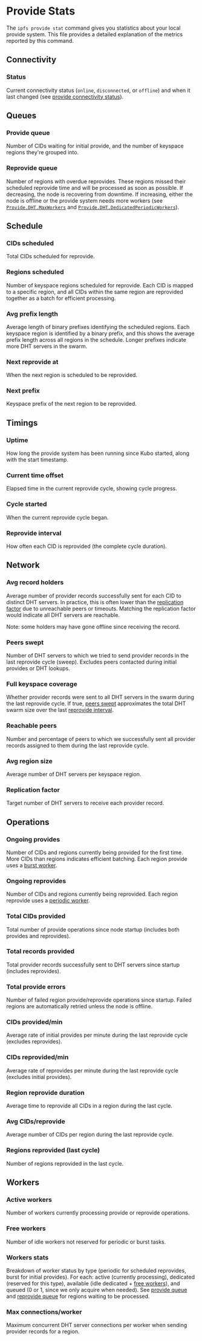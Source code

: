 # Provide Stats

The `ipfs provide stat` command gives you statistics about your local provide
system. This file provides a detailed explanation of the metrics reported by
this command.

## Connectivity

### Status

Current connectivity status (`online`, `disconnected`, or `offline`) and when
it last changed (see [provide connectivity
status](./config.md#providedhtofflinedelay)).

## Queues

### Provide queue

Number of CIDs waiting for initial provide, and the number of keyspace regions
they're grouped into.

### Reprovide queue

Number of regions with overdue reprovides. These regions missed their scheduled
reprovide time and will be processed as soon as possible. If decreasing, the
node is recovering from downtime. If increasing, either the node is offline or
the provide system needs more workers (see
[`Provide.DHT.MaxWorkers`](./config.md#providedhtmaxworkers)
and
[`Provide.DHT.DedicatedPeriodicWorkers`](./config.md#providedhtdedicatedperiodicworkers)).

## Schedule

### CIDs scheduled

Total CIDs scheduled for reprovide.

### Regions scheduled

Number of keyspace regions scheduled for reprovide. Each CID is mapped to a
specific region, and all CIDs within the same region are reprovided together as
a batch for efficient processing.

### Avg prefix length

Average length of binary prefixes identifying the scheduled regions. Each
keyspace region is identified by a binary prefix, and this shows the average
prefix length across all regions in the schedule. Longer prefixes indicate more
DHT servers in the swarm.

### Next reprovide at

When the next region is scheduled to be reprovided.

### Next prefix

Keyspace prefix of the next region to be reprovided.

## Timings

### Uptime

How long the provide system has been running since Kubo started, along with the
start timestamp.

### Current time offset

Elapsed time in the current reprovide cycle, showing cycle progress.

### Cycle started

When the current reprovide cycle began.

### Reprovide interval

How often each CID is reprovided (the complete cycle duration).

## Network

### Avg record holders

Average number of provider records successfully sent for each CID to distinct
DHT servers. In practice, this is often lower than the [replication
factor](#replication-factor) due to unreachable peers or timeouts. Matching the
replication factor would indicate all DHT servers are reachable.

Note: some holders may have gone offline since receiving the record.

### Peers swept

Number of DHT servers to which we tried to send provider records in the last
reprovide cycle (sweep). Excludes peers contacted during initial provides or
DHT lookups.

### Full keyspace coverage

Whether provider records were sent to all DHT servers in the swarm during the
last reprovide cycle. If true, [peers swept](#peers-swept) approximates the
total DHT swarm size over the last [reprovide interval](#reprovide-interval).

### Reachable peers

Number and percentage of peers to which we successfully sent all provider
records assigned to them during the last reprovide cycle.

### Avg region size

Average number of DHT servers per keyspace region.

### Replication factor

Target number of DHT servers to receive each provider record.

## Operations

### Ongoing provides

Number of CIDs and regions currently being provided for the first time. More
CIDs than regions indicates efficient batching. Each region provide uses a
[burst
worker](./config.md#providedhtdedicatedburstworkers).

### Ongoing reprovides

Number of CIDs and regions currently being reprovided. Each region reprovide
uses a [periodic
worker](./config.md#providedhtdedicatedperiodicworkers).

### Total CIDs provided

Total number of provide operations since node startup (includes both provides
and reprovides).

### Total records provided

Total provider records successfully sent to DHT servers since startup (includes
reprovides).

### Total provide errors

Number of failed region provide/reprovide operations since startup. Failed
regions are automatically retried unless the node is offline.

### CIDs provided/min

Average rate of initial provides per minute during the last reprovide cycle
(excludes reprovides).

### CIDs reprovided/min

Average rate of reprovides per minute during the last reprovide cycle (excludes
initial provides).

### Region reprovide duration

Average time to reprovide all CIDs in a region during the last cycle.

### Avg CIDs/reprovide

Average number of CIDs per region during the last reprovide cycle.

### Regions reprovided (last cycle)

Number of regions reprovided in the last cycle.

## Workers

### Active workers

Number of workers currently processing provide or reprovide operations.

### Free workers

Number of idle workers not reserved for periodic or burst tasks.

### Workers stats

Breakdown of worker status by type (periodic for scheduled reprovides, burst
for initial provides). For each: active (currently processing), dedicated
(reserved for this type), available (idle dedicated + [free
workers](#free-workers)), and queued (0 or 1, since we only acquire when
needed). See [provide queue](#provide-queue) and [reprovide
queue](#reprovide-queue) for regions waiting to be processed.

### Max connections/worker

Maximum concurrent DHT server connections per worker when sending provider
records for a region.
